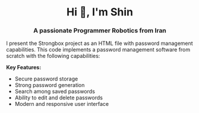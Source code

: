 <h1 align="center">Hi 👋, I'm Shin</h1>
<h3 align="center">A passionate Programmer Robotics from Iran</h3>


I present the Strongbox project as an HTML file with password management capabilities. 
This code implements a password management software from scratch with the following capabilities:

**Key Features:**
- Secure password storage
- Strong password generation
- Search among saved passwords
- Ability to edit and delete passwords
- Modern and responsive user interface
